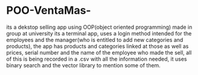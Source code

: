 # POO-VentaMas-
its a dekstop selling app using OOP(object oriented programming) made in group at university
its a terminal app, uses a login method intended for the employees and the manager(who is entitled to add new categories and products), the app has products and categories linked at those as well as prices, serial number and the name of the employee who made the sell, all of this is being recorded in a .csv with all the information needed, it uses binary search and the vector library to mention some of them. 

